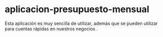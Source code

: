# aplicacion-presupuesto-mensual
Esta aplicación es muy sencilla de utilizar, además que se pueden utilizar para cuentas rápidas en nuestros negocios . 
